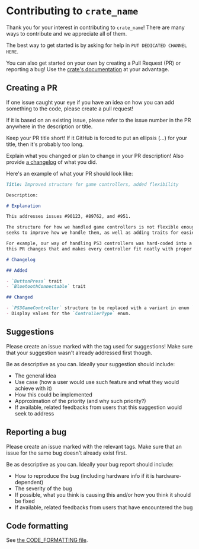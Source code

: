 # Contributing to `crate_name`

Thank you for your interest in contributing to `crate_name`! There are many ways to contribute and we appreciate
all of them.

The best way to get started is by asking for help in `PUT DEDICATED CHANNEL HERE`.

You can also get started on your own by creating a Pull Request (PR) or reporting a bug!
Use the [crate's documentation](https://docs.rs/) at your advantage.

## Creating a PR

If one issue caught your eye if you have an idea on how you can add something to the code, please create a pull request!

If it is based on an existing issue, please refer to the issue number in the PR anywhere in the description or title.

Keep your PR title short! If it GitHub is forced to put an ellipsis (...) for your title, then it's probably too long.

Explain what you changed or plan to change in your PR description!
Also provide [a changelog](https://keepachangelog.com/en/1.1.0/) of what you did.

Here's an example of what your PR should look like:

```md
Title: Improved structure for game controllers, added flexibility

Description:

# Explanation

This addresses issues #90123, #89762, and #951.

The structure for how we handled game controllers is not flexible enough and has an outdated structure, this PR
seeks to improve how we handle them, as well as adding traits for easier third-party implementations.

For example, our way of handling PS3 controllers was hard-coded into a single structure that didn't fit with the rest,
this PR changes that and makes every controller fit neatly with proper trait implementations and new-types.

# Changelog

## Added

- `ButtonPress` trait
- `BluetoothConnectable` trait

## Changed

- `PS3GameController` structure to be replaced with a variant in enum `ControllerType`: `PlayStation(3)`.
- Display values for the `ControllerType` enum.
```

## Suggestions

Please create an issue marked with the tag used for suggestions! Make sure that your suggestion wasn't already
addressed first though.

Be as descriptive as you can. Ideally your suggestion should include:

- The general idea
- Use case (how a user would use such feature and what they would achieve with it)
- How this could be implemented
- Approximation of the priority (and why such priority?)
- If available, related feedbacks from users that this suggestion would seek to address

## Reporting a bug

Please create an issue marked with the relevant tags. Make sure that an issue for the same bug doesn't already
exist first.

Be as descriptive as you can. Ideally your bug report should include:

- How to reproduce the bug (including hardware info if it is hardware-dependent)
- The severity of the bug
- If possible, what you think is causing this and/or how you think it should be fixed
- If available, related feedbacks from users that have encountered the bug

## Code formatting

See [the CODE_FORMATTING file](CODE_FORMATTING.md).

